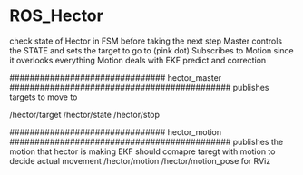 # ROS_Hector
check state of Hector in FSM before taking the next step
Master controls the STATE and sets the target to go to (pink dot)
    Subscribes to Motion since it overlooks everything 
Motion deals with EKF predict and correction 

############################### hector_master ############################################
publishes targets to move to

/hector/target
/hector/state
/hector/stop

############################### hector_motion ############################################
publishes the motion that hector is making
EKF should comapre taregt with motion to decide actual movement
/hector/motion
/hector/motion_pose for RViz
